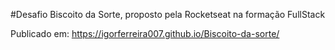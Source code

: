 #Desafio Biscoito da Sorte, proposto pela Rocketseat na formação FullStack  

Publicado em: https://igorferreira007.github.io/Biscoito-da-sorte/
